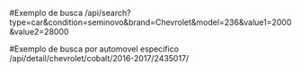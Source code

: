 #Exemplo de busca
/api/search?type=car&condition=seminovo&brand=Chevrolet&model=236&value1=2000&value2=28000

#Exemplo de busca por automovel especifico 
/api/detail/chevrolet/cobalt/2016-2017/2435017/